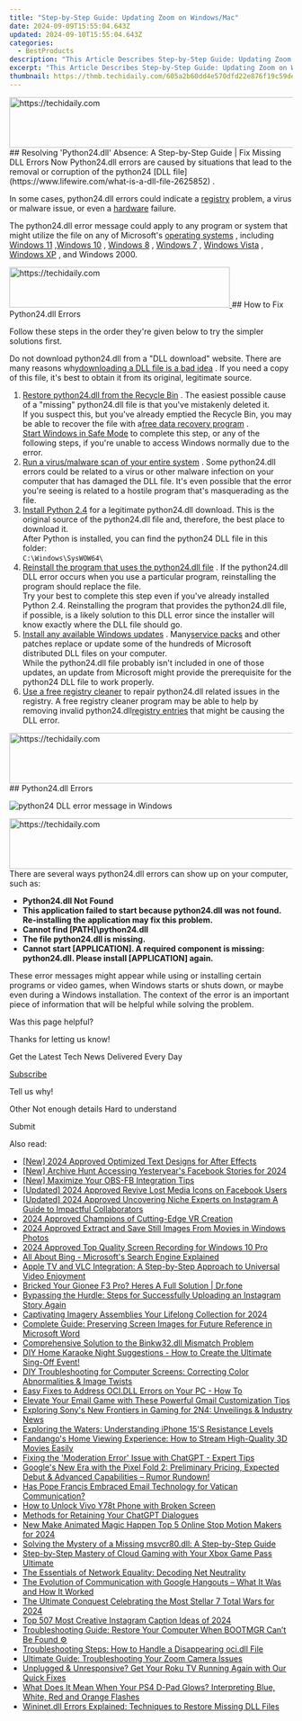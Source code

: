 ```yaml
---
title: "Step-by-Step Guide: Updating Zoom on Windows/Mac"
date: 2024-09-09T15:55:04.643Z
updated: 2024-09-10T15:55:04.643Z
categories:
  - BestProducts
description: "This Article Describes Step-by-Step Guide: Updating Zoom on Windows/Mac"
excerpt: "This Article Describes Step-by-Step Guide: Updating Zoom on Windows/Mac"
thumbnail: https://thmb.techidaily.com/605a2b60dd4e570dfd22e876f19c59deb3b2c2bba299917f40693629764c840a.jpg
---
```


<!-- affiliate ads begin -->
<a href="https://appsumo.8odi.net/c/5597632/2123732/7443" target="_top" id="2123732">
  <img src="//a.impactradius-go.com/display-ad/7443-2123732" border="0" alt="https://techidaily.com" width="600" height="90"/>
</a>
<img height="0" width="0" src="https://appsumo.8odi.net/i/5597632/2123732/7443" style="position:absolute;visibility:hidden;" border="0" />
<!-- affiliate ads end -->
## Resolving 'Python24.dll' Absence: A Step-by-Step Guide | Fix Missing DLL Errors Now
 Python24.dll errors are caused by situations that lead to the removal or corruption of the python24 [DLL file](https://www.lifewire.com/what-is-a-dll-file-2625852) .

 In some cases, python24.dll errors could indicate a [registry](https://www.lifewire.com/windows-registry-2625992) problem, a virus or malware issue, or even a [hardware](https://www.lifewire.com/computer-hardware-2625895) failure.

 The python24.dll error message could apply to any program or system that might utilize the file on any of Microsoft's [operating systems](https://www.lifewire.com/operating-systems-2625912) , including ​[Windows 11](https://www.lifewire.com/windows-11-5188930) ,[Windows 10](https://www.lifewire.com/windows-10-2626217) , [Windows 8](https://www.lifewire.com/windows-8-2626235) , [Windows 7](https://www.lifewire.com/windows-7-2626265) , [Windows Vista](https://www.lifewire.com/windows-vista-2626311) , [Windows XP](https://www.lifewire.com/windows-xp-2626354) , and Windows 2000.

<!-- affiliate ads begin -->
<a href="https://aligracehair.sjv.io/c/5597632/2135373/19272" target="_top" id="2135373">
  <img src="//a.impactradius-go.com/display-ad/19272-2135373" border="0" alt="https://techidaily.com" width="392" height="72"/>
</a>
<img height="0" width="0" src="https://aligracehair.sjv.io/i/5597632/2135373/19272" style="position:absolute;visibility:hidden;" border="0" />
<!-- affiliate ads end -->
## How to Fix Python24.dll Errors

 Follow these steps in the order they're given below to try the simpler solutions first.  

 Do not download python24.dll from a "DLL download" website. There are many reasons why[downloading a DLL file is a bad idea](https://www.lifewire.com/important-reasons-not-to-download-dll-files-2624455) . If you need a copy of this file, it's best to obtain it from its original, legitimate source.

1. [Restore python24.dll from the Recycle Bin](https://www.lifewire.com/how-to-restore-deleted-files-from-the-recycle-bin-2624515) . The easiest possible cause of a "missing" python24.dll file is that you've mistakenly deleted it.  
 If you suspect this, but you've already emptied the Recycle Bin, you may be able to recover the file with a[free data recovery program](https://www.lifewire.com/free-data-recovery-software-tools-2622893) .  
[Start Windows in Safe Mode](https://www.lifewire.com/how-do-i-start-windows-in-safe-mode-2624480) to complete this step, or any of the following steps, if you're unable to access Windows normally due to the error.
2. [Run a virus/malware scan of your entire system](https://www.lifewire.com/properly-scan-your-computer-for-viruses-and-other-malware-2624526) . Some python24.dll errors could be related to a virus or other malware infection on your computer that has damaged the DLL file. It's even possible that the error you're seeing is related to a hostile program that's masquerading as the file.
3. [Install Python 2.4](https://www.python.org/download/releases/2.4/) for a legitimate python24.dll download. This is the original source of the python24.dll file and, therefore, the best place to download it.  
 After Python is installed, you can find the python24 DLL file in this folder:  
 `C:\Windows\SysWOW64\`
4. [Reinstall the program that uses the python24.dll file](https://www.lifewire.com/what-is-the-proper-way-to-reinstall-a-software-program-2624478) . If the python24.dll DLL error occurs when you use a particular program, reinstalling the program should replace the file.  
 Try your best to complete this step even if you've already installed Python 2.4\. Reinstalling the program that provides the python24.dll file, if possible, is a likely solution to this DLL error since the installer will know exactly where the DLL file should go.
5. [Install any available Windows updates](https://www.lifewire.com/how-to-check-for-install-windows-updates-2624596) . Many[service packs](https://www.lifewire.com/what-is-a-service-pack-2626010) and other patches replace or update some of the hundreds of Microsoft distributed DLL files on your computer.  
 While the python24.dll file probably isn't included in one of those updates, an update from Microsoft might provide the prerequisite for the python24 DLL file to work properly.
6. [Use a free registry cleaner](https://www.lifewire.com/free-registry-cleaners-2626176) to repair python24.dll related issues in the registry. A free registry cleaner program may be able to help by removing invalid python24.dll[registry entries](https://www.lifewire.com/what-is-a-registry-key-2625999) that might be causing the DLL error.

<!-- affiliate ads begin -->
<a href="https://appsumo.8odi.net/c/5597632/2118325/7443" target="_top" id="2118325">
  <img src="//a.impactradius-go.com/display-ad/7443-2118325" border="0" alt="https://techidaily.com" width="728" height="90"/>
</a>
<img height="0" width="0" src="https://appsumo.8odi.net/i/5597632/2118325/7443" style="position:absolute;visibility:hidden;" border="0" />
<!-- affiliate ads end -->
## Python24.dll Errors

![python24 DLL error message in Windows](https://www.lifewire.com/thmb/OvFy1XUAuSmEz2F3FkECZS3IrGk=/1500x0/filters:no_upscale():max_bytes(150000):strip_icc():format(webp)/python24-dll-error-message-5aafd2ffa9d4f90037de1bf6.png)

<!-- affiliate ads begin -->
<a href="https://appsumo.8odi.net/c/5597632/2123734/7443" target="_top" id="2123734">
  <img src="//a.impactradius-go.com/display-ad/7443-2123734" border="0" alt="https://techidaily.com" width="728" height="90"/>
</a>
<img height="0" width="0" src="https://appsumo.8odi.net/i/5597632/2123734/7443" style="position:absolute;visibility:hidden;" border="0" />
<!-- affiliate ads end -->
 There are several ways python24.dll errors can show up on your computer, such as:

* **Python24.dll Not Found**
* **This application failed to start because python24.dll was not found. Re-installing the application may fix this problem.**
* **Cannot find \[PATH\]\\python24.dll**
* **The file python24.dll is missing.**
* **Cannot start \[APPLICATION\]. A required component is missing: python24.dll. Please install \[APPLICATION\] again.**

 These error messages might appear while using or installing certain programs or video games, when Windows starts or shuts down, or maybe even during a Windows installation. The context of the error is an important piece of information that will be helpful while solving the problem.

Was this page helpful?

Thanks for letting us know!

 Get the Latest Tech News Delivered Every Day

[Subscribe](https://www.lifewire.com/#)

Tell us why!

 Other  Not enough details  Hard to understand

 Submit

<ins class="adsbygoogle"
     style="display:block"
     data-ad-format="autorelaxed"
     data-ad-client="ca-pub-7571918770474297"
     data-ad-slot="1223367746"></ins>



<ins class="adsbygoogle"
     style="display:block"
     data-ad-client="ca-pub-7571918770474297"
     data-ad-slot="8358498916"
     data-ad-format="auto"
     data-full-width-responsive="true"></ins>

<span class="atpl-alsoreadstyle">Also read:</span>
<div><ul>
<li><a href="https://vp-tips.techidaily.com/new-2024-approved-optimized-text-designs-for-after-effects/"><u>[New] 2024 Approved Optimized Text Designs for After Effects</u></a></li>
<li><a href="https://facebook-videos.techidaily.com/new-archive-hunt-accessing-yesteryears-facebook-stories-for-2024/"><u>[New] Archive Hunt Accessing Yesteryear's Facebook Stories for 2024</u></a></li>
<li><a href="https://digital-screen-recording.techidaily.com/new-maximize-your-obs-fb-integration-tips/"><u>[New] Maximize Your OBS-FB Integration Tips</u></a></li>
<li><a href="https://facebook-videos.techidaily.com/updated-2024-approved-revive-lost-media-icons-on-facebook-users/"><u>[Updated] 2024 Approved Revive Lost Media Icons on Facebook Users</u></a></li>
<li><a href="https://instagram-video-recordings.techidaily.com/updated-2024-approved-uncovering-niche-experts-on-instagram-a-guide-to-impactful-collaborators/"><u>[Updated] 2024 Approved Uncovering Niche Experts on Instagram A Guide to Impactful Collaborators</u></a></li>
<li><a href="https://article-posts.techidaily.com/2024-approved-champions-of-cutting-edge-vr-creation/"><u>2024 Approved Champions of Cutting-Edge VR Creation</u></a></li>
<li><a href="https://some-techniques.techidaily.com/2024-approved-extract-and-save-still-images-from-movies-in-windows-photos/"><u>2024 Approved Extract and Save Still Images From Movies in Windows Photos</u></a></li>
<li><a href="https://on-screen-recording.techidaily.com/2024-approved-top-quality-screen-recording-for-windows-10-pro/"><u>2024 Approved Top Quality Screen Recording for Windows 10 Pro</u></a></li>
<li><a href="https://tech-renaissance.techidaily.com/all-about-bing-microsofts-search-engine-explained/"><u>All About Bing - Microsoft's Search Engine Explained</u></a></li>
<li><a href="https://tech-renaissance.techidaily.com/apple-tv-and-vlc-integration-a-step-by-step-approach-to-universal-video-enjoyment/"><u>Apple TV and VLC Integration: A Step-by-Step Approach to Universal Video Enjoyment</u></a></li>
<li><a href="https://howto.techidaily.com/bricked-your-gionee-f3-pro-heres-a-full-solution-drfone-by-drfone-fix-android-problems-fix-android-problems/"><u>Bricked Your Gionee F3 Pro? Heres A Full Solution | Dr.fone</u></a></li>
<li><a href="https://tech-renaissance.techidaily.com/bypassing-the-hurdle-steps-for-successfully-uploading-an-instagram-story-again/"><u>Bypassing the Hurdle: Steps for Successfully Uploading an Instagram Story Again</u></a></li>
<li><a href="https://article-helps.techidaily.com/captivating-imagery-assemblies-your-lifelong-collection-for-2024/"><u>Captivating Imagery Assemblies Your Lifelong Collection for 2024</u></a></li>
<li><a href="https://buynow-marvelous.techidaily.com/complete-guide-preserving-screen-images-for-future-reference-in-microsoft-word/"><u>Complete Guide: Preserving Screen Images for Future Reference in Microsoft Word</u></a></li>
<li><a href="https://tech-renaissance.techidaily.com/comprehensive-solution-to-the-binkw32dll-mismatch-problem/"><u>Comprehensive Solution to the Binkw32.dll Mismatch Problem</u></a></li>
<li><a href="https://tech-renaissance.techidaily.com/diy-home-karaoke-night-suggestions-how-to-create-the-ultimate-sing-off-event/"><u>DIY Home Karaoke Night Suggestions - How to Create the Ultimate Sing-Off Event!</u></a></li>
<li><a href="https://tech-renaissance.techidaily.com/diy-troubleshooting-for-computer-screens-correcting-color-abnormalities-and-image-twists/"><u>DIY Troubleshooting for Computer Screens: Correcting Color Abnormalities & Image Twists</u></a></li>
<li><a href="https://tech-renaissance.techidaily.com/easy-fixes-to-address-ocidll-errors-on-your-pc-how-to/"><u>Easy Fixes to Address OCI.DLL Errors on Your PC - How To</u></a></li>
<li><a href="https://tech-renaissance.techidaily.com/elevate-your-email-game-with-these-powerful-gmail-customization-tips/"><u>Elevate Your Email Game with These Powerful Gmail Customization Tips</u></a></li>
<li><a href="https://tech-renaissance.techidaily.com/1722889827591-exploring-sonys-new-frontiers-in-gaming-for-2n4-unveilings-and-industry-news/"><u>Exploring Sony's New Frontiers in Gaming for 2N4: Unveilings & Industry News</u></a></li>
<li><a href="https://tech-renaissance.techidaily.com/exploring-the-waters-understanding-iphone-15s-resistance-levels/"><u>Exploring the Waters: Understanding iPhone 15'S Resistance Levels</u></a></li>
<li><a href="https://tech-renaissance.techidaily.com/fandangos-home-viewing-experience-how-to-stream-high-quality-3d-movies-easily/"><u>Fandango's Home Viewing Experience: How to Stream High-Quality 3D Movies Easily</u></a></li>
<li><a href="https://tech-renaissance.techidaily.com/fixing-the-moderation-error-issue-with-chatgpt-expert-tips/"><u>Fixing the 'Moderation Error' Issue with ChatGPT - Expert Tips</u></a></li>
<li><a href="https://tech-renaissance.techidaily.com/googles-new-era-with-the-pixel-fold-2-preliminary-pricing-expected-debut-and-advanced-capabilities-rumor-rundown/"><u>Google's New Era with the Pixel Fold 2: Preliminary Pricing, Expected Debut & Advanced Capabilities – Rumor Rundown!</u></a></li>
<li><a href="https://tech-renaissance.techidaily.com/has-pope-francis-embraced-email-technology-for-vatican-communication/"><u>Has Pope Francis Embraced Email Technology for Vatican Communication?</u></a></li>
<li><a href="https://android-unlock.techidaily.com/how-to-unlock-vivo-y78t-phone-with-broken-screen-by-drfone-android/"><u>How to Unlock Vivo Y78t Phone with Broken Screen</u></a></li>
<li><a href="https://tech-revival.techidaily.com/methods-for-retaining-your-chatgpt-dialogues/"><u>Methods for Retaining Your ChatGPT Dialogues</u></a></li>
<li><a href="https://video-content-creator.techidaily.com/new-make-animated-magic-happen-top-5-online-stop-motion-makers-for-2024/"><u>New Make Animated Magic Happen Top 5 Online Stop Motion Makers for 2024</u></a></li>
<li><a href="https://tech-renaissance.techidaily.com/solving-the-mystery-of-a-missing-msvcr80dll-a-step-by-step-guide/"><u>Solving the Mystery of a Missing msvcr80.dll: A Step-by-Step Guide</u></a></li>
<li><a href="https://tech-renaissance.techidaily.com/step-by-step-mastery-of-cloud-gaming-with-your-xbox-game-pass-ultimate/"><u>Step-by-Step Mastery of Cloud Gaming with Your Xbox Game Pass Ultimate</u></a></li>
<li><a href="https://tech-renaissance.techidaily.com/the-essentials-of-network-equality-decoding-net-neutrality/"><u>The Essentials of Network Equality: Decoding Net Neutrality</u></a></li>
<li><a href="https://tech-renaissance.techidaily.com/the-evolution-of-communication-with-google-hangouts-what-it-was-and-how-it-worked/"><u>The Evolution of Communication with Google Hangouts – What It Was and How It Worked</u></a></li>
<li><a href="https://remote-screen-capture.techidaily.com/the-ultimate-conquest-celebrating-the-most-stellar-7-total-wars-for-2024/"><u>The Ultimate Conquest Celebrating the Most Stellar 7 Total Wars for 2024</u></a></li>
<li><a href="https://tech-renaissance.techidaily.com/top-507-most-creative-instagram-caption-ideas-of-2024/"><u>Top 507 Most Creative Instagram Caption Ideas of 2024</u></a></li>
<li><a href="https://tech-renaissance.techidaily.com/troubleshooting-guide-restore-your-computer-when-bootmgr-cant-be-found/"><u>Troubleshooting Guide: Restore Your Computer When BOOTMGR Can’t Be Found ⚙️</u></a></li>
<li><a href="https://tech-renaissance.techidaily.com/troubleshooting-steps-how-to-handle-a-disappearing-ocidll-file/"><u>Troubleshooting Steps: How to Handle a Disappearing oci.dll File</u></a></li>
<li><a href="https://tech-renaissance.techidaily.com/ultimate-guide-troubleshooting-your-zoom-camera-issues/"><u>Ultimate Guide: Troubleshooting Your Zoom Camera Issues</u></a></li>
<li><a href="https://tech-renaissance.techidaily.com/1722876360503-unplugged-and-unresponsive-get-your-roku-tv-running-again-with-our-quick-fixes/"><u>Unplugged & Unresponsive? Get Your Roku TV Running Again with Our Quick Fixes</u></a></li>
<li><a href="https://tech-renaissance.techidaily.com/what-does-it-mean-when-your-ps4-d-pad-glows-interpreting-blue-white-red-and-orange-flashes/"><u>What Does It Mean When Your PS4 D-Pad Glows? Interpreting Blue, White, Red and Orange Flashes</u></a></li>
<li><a href="https://tech-renaissance.techidaily.com/wininetdll-errors-explained-techniques-to-restore-missing-dll-files/"><u>Wininet.dll Errors Explained: Techniques to Restore Missing DLL Files</u></a></li>
</ul></div>
